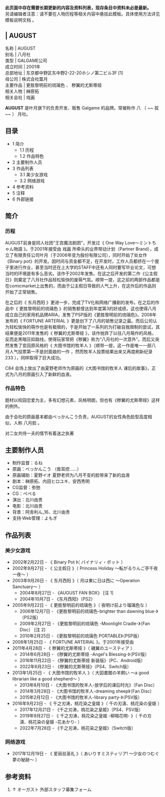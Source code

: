 **此页面中存在需要长期更新的内容及资料列表，现存条目中资料未必是最新。**  
另请编辑者注意：请不要在人物历程等相关内容中悬挂此模板。具体使用方法详见  模板说明文档  。

|  AUGUST  
---  
名称  |  AUGUST   
别名  |  八月社   
类型  |  GALGAME公司   
成立时间  |  2001年   
总部地址  |  东京都中野区东中野2-22-20ホシノ第二ビル3F  [1]   
母公司  |  株式会社葉月   
主要作品  |  更胜黎明前的琉璃色  、  秽翼的尤斯蒂娅   
相关人物  |  榊原拓   
相关会社  |  戏画   
  
**AUGUST** 是叶月旗下的负责开发、贩售  Galgame  的品牌。常被称作  八  （  ~~ 拔  ~~ ）  月社。

##  目录

  * 1  简介 
    * 1.1  历程 
    * 1.2  作品特色 
  * 2  主要制作人员 
  * 3  作品列表 
    * 3.1  美少女游戏 
    * 3.2  网络游戏 
  * 4  参考资料 
  * 5  注释 
  * 6  外部链接 

##  简介

###  历程

AUGUST前身是同人社团“王宫魔法剧团”，开发过《  One Way Love～ミントちゃん物語  》。于2001年接受由  戏画
所牵头的业界带动计划（Partner Brand），成立了有限责任公司叶月（于2006年变为股份有限公司），同时开始了处女作《Binary
pot》的开发。因时间与资金都不足，在开发时，工作人员都挤在一个屋子里进行作业，甚至当时还在上大学的STAFF中还有人同时要写毕业论文，可想当时的环境是有多么恶劣。该作于2002年发售。在这之后开发的第二作《公主假日》则奠定了八月社作品轻松愉快的废萌气氛。顺带一提，这之前的两部作品都是在comicmarket上出售的，而由于公主假日导致的人气上升，在这作后的作品则开始了正常销售。

在之后的《  东月西阳  》更进一步，完成了TV化和网络广播剧的发布。在之后的作品中《  更胜黎明前的琉璃色
》的销售额曾达到年度第3的好成绩，这也使得八月成立自己的家用机品牌ARIA，发售了PSP版的《更胜黎明前的琉璃色》。2008年发布的《  FORTUNE
ARTERIAL
》更是创下了八月的销售记录之最。而后公司认为轻松愉快的萌作也是有极限的，于是开始了一系列的为打破自我限制的尝试，其结果便是2011年发售的《
秽翼的尤斯蒂娅  》，该作抛弃了以往八月萌作的风格，反而走黑暗压抑路线，使得玩家常把《秽翼》称为“八月社的一次意外”。而后又突然发售了变回原风格的《
大图书馆的牧羊人  》（顺带一提，这一作是唯一一部八月人气投票第一不是封面娘的一作  ，然而牧羊人投票结果出来又再度刷新纪录233
），同样取得了巨大成功。

C84  会场上放出了由夏野老师作为原画的《大图书馆的牧羊人 课后的故事》，正式为八月的原画引入了新鲜的血液。

###  作品特色

题材以校园恋爱为主，多有幻想元素，风格明朗，但也有《秽翼的尤斯蒂娅》这样的例外。

由于会社的原画基本都由べっかんこう负责，AUGUST的女性角色脸型高度相似，人称  八月脸  。

对二女共侍一夫的情节有着迷之执著

##  主要制作人员

  * 制作监督：るね 
  * 原画：べっかんこう  （兽耳控……） 
  * 原画辅助：夏野イオ  夏野老师为八月不变的脸带来了新的血液 
  * 剧本：榊原拓、内田ヒロユキ、安西秀明 
  * CG监督：弥弛 
  * CG：ぺぺる 
  * 演出：北川由贵 
  * 电影：北川由贵 
  * 背景：阿舎利ん_16、北川由贵 
  * 支持·Web管理：よもぎ 

##  作品列表

###  美少女游戏

  * 2002年2月22日 - 《  Binary Pot  》（  バイナリィ・ポット  ） 
  * 2002年9月27日 - 《  公主假日  》（  Princess Holiday ～転がるりんご亭千夜一夜～  ） 
  * 2003年9月26日 - 《  东月西阳  》（  月は東に日は西に ～Operation Sanctuary～  ） 
    * 2004年8月27日 - 《AUGUST FAN BOX》  [注 1] 
    * 2004年10月7日 - 《东月西阳》（PS2） 
  * 2005年9月22日 - 《  更胜黎明前的琉璃色  》（  夜明け前より瑠璃色な  ） 
    * 2006年12月7日 - 《更胜黎明前的琉璃色-brighter than dawning blue-》（PS2版） 
    * 2009年2月27日 - 《更胜黎明前的琉璃色 -Moonlight Cradle-》（Fan Disc）  [注 2] 
    * 2010年2月25日 - 《更胜黎明前的琉璃色 PORTABLE》（PSP版） 
  * 2008年1月25日 - 《  FORTUNE ARTERIAL  》。于2001年接受由 
  * 2011年4月28日 - 《  秽翼的尤斯蒂娅  》（  穢翼のユースティア  ） 
    * 2014年6月28日 - 《秽翼的尤斯蒂娅 -Angel's Blessing-》（PSV版） 
    * 2016年11月22日 - 《秽翼的尤斯蒂娅 新装版》（PC、Android版） 
    * 2022年6月23日 - 《秽翼的尤斯蒂娅》（PS4、Switch版） 
  * 2013年1月25日 - 《  大图书馆的牧羊人  》（  大図書館の羊飼い ～a good librarian like a good shepherd～  ） 
    * 2013年8月10日 - 《大图书馆的牧羊人-放学后的课后时光》（Fan Disc） 
    * 2014年3月28日 - 《大图书馆的牧羊人-dreaming sheep》（Fan Disc） 
    * 2015年2月12日 - 《大图书馆的牧羊人-library party-》（PSV版） 
  * 2016年9月23日 - 《  千之刃涛，桃花染之皇姬  》（  千の刃濤、桃花染の皇姫  ） 
    * 2017年12月21日 - 《千之刃涛，桃花染之皇姬》（PS4、PSV版） 
    * 2019年9月27日 - 《  千之刃涛，桃花染之皇姬 -柳暗花明-  》（  千の刃濤、桃花染の皇姫 -花あかり-  ） 
    * 2022年7月28日 - 《千之刃涛，桃花染之皇姬》（Switch版） 

###  网络游戏

  * 2017年12月19日 - 《  爱丽丝圣礼  》（  あいりすミスティリア! 〜少女のつむぐ夢の秘跡〜  ） 

##  参考资料

  1. ↑  オーガスト 外部スタッフ募集フォーム 